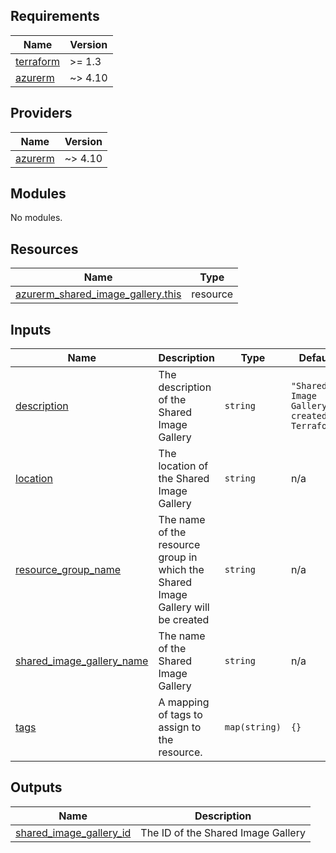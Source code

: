 <!-- BEGIN_TF_DOCS -->
## Requirements

| Name | Version |
|------|---------|
| <a name="requirement_terraform"></a> [terraform](#requirement\_terraform) | >= 1.3 |
| <a name="requirement_azurerm"></a> [azurerm](#requirement\_azurerm) | ~> 4.10 |

## Providers

| Name | Version |
|------|---------|
| <a name="provider_azurerm"></a> [azurerm](#provider\_azurerm) | ~> 4.10 |

## Modules

No modules.

## Resources

| Name | Type |
|------|------|
| [azurerm_shared_image_gallery.this](https://registry.terraform.io/providers/hashicorp/azurerm/latest/docs/resources/shared_image_gallery) | resource |

## Inputs

| Name | Description | Type | Default | Required |
|------|-------------|------|---------|:--------:|
| <a name="input_description"></a> [description](#input\_description) | The description of the Shared Image Gallery | `string` | `"Shared Image Gallery created by Terraform"` | no |
| <a name="input_location"></a> [location](#input\_location) | The location of the Shared Image Gallery | `string` | n/a | yes |
| <a name="input_resource_group_name"></a> [resource\_group\_name](#input\_resource\_group\_name) | The name of the resource group in which the Shared Image Gallery will be created | `string` | n/a | yes |
| <a name="input_shared_image_gallery_name"></a> [shared\_image\_gallery\_name](#input\_shared\_image\_gallery\_name) | The name of the Shared Image Gallery | `string` | n/a | yes |
| <a name="input_tags"></a> [tags](#input\_tags) | A mapping of tags to assign to the resource. | `map(string)` | `{}` | no |

## Outputs

| Name | Description |
|------|-------------|
| <a name="output_shared_image_gallery_id"></a> [shared\_image\_gallery\_id](#output\_shared\_image\_gallery\_id) | The ID of the Shared Image Gallery |
<!-- END_TF_DOCS -->